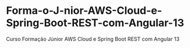 # Forma-o-J-nior-AWS-Cloud-e-Spring-Boot-REST-com-Angular-13
Curso Formação Júnior AWS Cloud e Spring Boot REST com Angular 13
